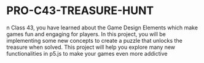 # PRO-C43-TREASURE-HUNT
n Class 43, you have learned about the Game Design Elements which make games fun and engaging for players. In this project, you will be implementing some new concepts to create a puzzle that unlocks the treasure when solved. This project will help you explore many new functionalities in p5.js to make your games even more addictive
